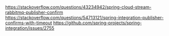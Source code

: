 https://stackoverflow.com/questions/43234942/spring-cloud-stream-rabbitmq-publisher-confirm
https://stackoverflow.com/questions/54713121/spring-integration-publisher-confirms-with-timeout
https://github.com/spring-projects/spring-integration/issues/2755

